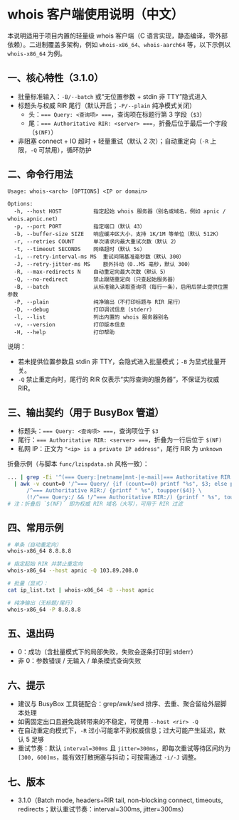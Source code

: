 # whois 客户端使用说明（中文）

本说明适用于项目内置的轻量级 whois 客户端（C 语言实现，静态编译，零外部依赖）。二进制覆盖多架构，例如 `whois-x86_64`、`whois-aarch64` 等，以下示例以 `whois-x86_64` 为例。

## 一、核心特性（3.1.0）
- 批量标准输入：`-B/--batch` 或“无位置参数 + stdin 非 TTY”隐式进入
- 标题头与权威 RIR 尾行（默认开启；`-P/--plain` 纯净模式关闭）
  - 头：`=== Query: <查询项> ===`，查询项在标题行第 3 字段（`$3`）
  - 尾：`=== Authoritative RIR: <server> ===`，折叠后位于最后一个字段（`$(NF)`）
- 非阻塞 connect + IO 超时 + 轻量重试（默认 2 次）；自动重定向（`-R` 上限，`-Q` 可禁用），循环防护

## 二、命令行用法

```
Usage: whois-<arch> [OPTIONS] <IP or domain>

Options:
  -h, --host HOST          指定起始 whois 服务器（别名或域名，例如 apnic / whois.apnic.net）
  -p, --port PORT          指定端口（默认 43）
  -b, --buffer-size SIZE   响应缓冲区大小，支持 1K/1M 等单位（默认 512K）
  -r, --retries COUNT      单次请求内最大重试次数（默认 2）
  -t, --timeout SECONDS    网络超时（默认 5s）
  -i, --retry-interval-ms MS  重试间隔基准毫秒数（默认 300）
  -J, --retry-jitter-ms MS    额外抖动（0..MS 毫秒，默认 300）
  -R, --max-redirects N    自动重定向最大次数（默认 5）
  -Q, --no-redirect        禁止跟随重定向（只查起始服务器）
  -B, --batch              从标准输入读取查询项（每行一条），启用后禁止提供位置参数
  -P, --plain              纯净输出（不打印标题与 RIR 尾行）
  -D, --debug              打印调试信息（stderr）
  -l, --list               列出内置的 whois 服务器别名
  -v, --version            打印版本信息
  -H, --help               打印帮助
```

说明：
- 若未提供位置参数且 stdin 非 TTY，会隐式进入批量模式；`-B` 为显式批量开关。
- `-Q` 禁止重定向时，尾行的 RIR 仅表示“实际查询的服务器”，不保证为权威 RIR。

## 三、输出契约（用于 BusyBox 管道）

- 标题头：`=== Query: <查询项> ===`，查询项位于 `$3`
- 尾行：`=== Authoritative RIR: <server> ===`，折叠为一行后位于 `$(NF)`
- 私网 IP：正文为 `"<ip> is a private IP address"`，尾行 RIR 为 `unknown`

折叠示例（与脚本 `func/lzispdata.sh` 风格一致）：

```sh
... | grep -Ei '^(=== Query:|netname|mnt-|e-mail|=== Authoritative RIR:)' \
  | awk -v count=0 '/^=== Query/ {if (count==0) printf "%s", $3; else printf "\n%s", $3; count++; next} \
      /^=== Authoritative RIR:/ {printf " %s", toupper($4)} \
      (!/^=== Query:/ && !/^=== Authoritative RIR:/) {printf " %s", toupper($2)} END {printf "\n"}'
# 注：折叠后 `$(NF)` 即为权威 RIR 域名（大写），可用于 RIR 过滤
```

## 四、常用示例

```sh
# 单条（自动重定向）
whois-x86_64 8.8.8.8

# 指定起始 RIR 并禁止重定向
whois-x86_64 --host apnic -Q 103.89.208.0

# 批量（显式）：
cat ip_list.txt | whois-x86_64 -B --host apnic

# 纯净输出（无标题/尾行）
whois-x86_64 -P 8.8.8.8
```

## 五、退出码
- 0：成功（含批量模式下的局部失败，失败会逐条打印到 stderr）
- 非 0：参数错误 / 无输入 / 单条模式查询失败

## 六、提示
- 建议与 BusyBox 工具链配合：grep/awk/sed 排序、去重、聚合留给外层脚本处理
- 如需固定出口且避免跳转带来的不稳定，可使用 `--host <rir> -Q`
- 在自动重定向模式下，`-R` 过小可能拿不到权威信息；过大可能产生延迟，默认 5 足够
- 重试节奏：默认 `interval=300ms` 且 `jitter=300ms`，即每次重试等待区间约为 `[300, 600]ms`，能有效打散拥塞与抖动；可按需通过 `-i/-J` 调整。

## 七、版本
- 3.1.0（Batch mode, headers+RIR tail, non-blocking connect, timeouts, redirects；默认重试节奏：interval=300ms, jitter=300ms）

